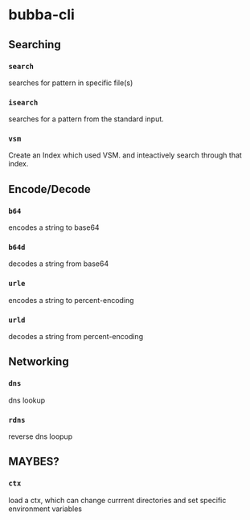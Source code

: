 # bubba-cli

## Searching

### `search`

searches for pattern in specific file(s)

### `isearch`

searches for a pattern from the standard input.

### `vsm`

Create an Index which used VSM. and inteactively search through that index.

## Encode/Decode

### `b64`

encodes a string to base64

### `b64d`

decodes a string from base64

### `urle`

encodes a string to percent-encoding

### `urld`

decodes a string from percent-encoding

## Networking

### `dns`

dns lookup

### `rdns`

reverse dns loopup

## MAYBES?

### `ctx`
load a ctx, which can change currrent directories and set specific environment variables


